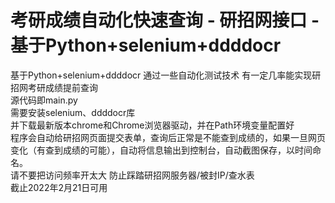 # 考研成绩自动化快速查询 - 研招网接口 - 基于Python+selenium+ddddocr
基于Python+selenium+ddddocr 通过一些自动化测试技术 有一定几率能实现研招网考研成绩提前查询  
源代码即main.py  
需要安装selenium、ddddocr库  
并下载最新版本chrome和Chrome浏览器驱动，并在Path环境变量配置好  
程序会自动给研招网页面提交表单，查询后正常是不能查到成绩的，如果一旦网页变化（有查到成绩的可能），自动将信息输出到控制台，自动截图保存，以时间命名。  
请不要把访问频率开太大 防止踩踏研招网服务器/被封IP/查水表  
截止2022年2月21日可用  
